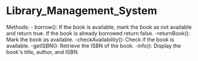 # Library_Management_System
Methods:
                 - borrow(): If the book is available, mark the book as not available and return true. If the book is already borrowed return false.
        -returnBook(): Mark the book as available.
        -checkAvailability(): Check if the book is available.
                 -getISBN(): Retrieve the ISBN of the book.
                 -info(): Display the book's title, author, and ISBN.

